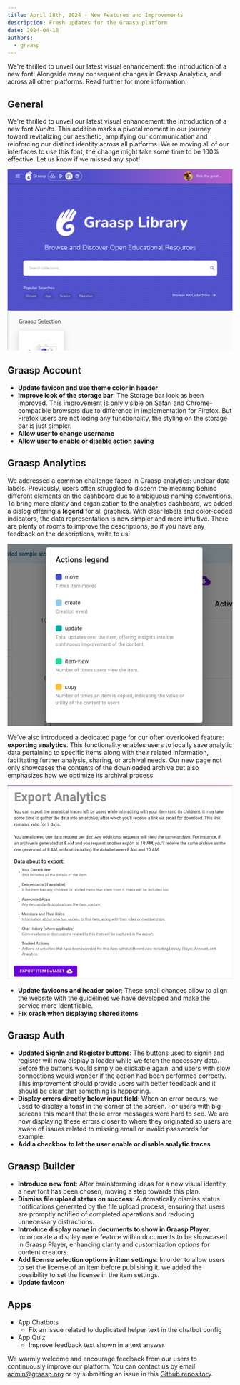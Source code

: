 ```yaml
---
title: April 18th, 2024 - New Features and Improvements
description: Fresh updates for the Graasp platform
date: 2024-04-18
authors:
  - graasp
---
```


We're thrilled to unveil our latest visual enhancement: the introduction of a new font! Alongside many consequent changes in Graasp Analytics, and across all other platforms. Read further for more information.

<!-- Everything below this will not be shown in the post overview -->
<!-- truncate -->

## General

We're thrilled to unveil our latest visual enhancement: the introduction of a new font _Nunito_. This addition marks a pivotal moment in our journey toward revitalizing our aesthetic, amplifying our communication and reinforcing our distinct identity across all platforms. We're moving all of our interfaces to use this font, the change might take some time to be 100% effective. Let us know if we missed any spot!

![library new font](./screenshots/2024-04-15-library-home-new-font.png)

## Graasp Account

- **Update favicon and use theme color in header**
- **Improve look of the storage bar**: The Storage bar look as been improved. This improvement is only visible on Safari and Chrome-compatible browsers due to difference in implementation for Firefox. But Firefox users are not losing any functionality, the styling on the storage bar is just simpler.
- **Allow user to change username**
- **Allow user to enable or disable action saving**

## Graasp Analytics

We addressed a common challenge faced in Graasp analytics: unclear data labels. Previously, users often struggled to discern the meaning behind different elements on the dashboard due to ambiguous naming conventions. To bring more clarity and organization to the analytics dashboard, we added a dialog offering a **legend** for all graphics. With clear labels and color-coded indicators, the data representation is now simpler and more intuitive. There are plenty of rooms to improve the descriptions, so if you have any feedback on the descriptions, write to us!

![analytics legend](./screenshots/2024-04-15-analytics-legends.png)

We've also introduced a dedicated page for our often overlooked feature: **exporting analytics**. This functionality enables users to locally save analytic data pertaining to specific items along with their related information, facilitating further analysis, sharing, or archival needs. Our new page not only showcases the contents of the downloaded archive but also emphasizes how we optimize its archival process.

![analytics export page](./screenshots/2024-04-15-analytics-export-page.png)

- **Update favicons and header color**: These small changes allow to align the website with the guidelines we have developed and make the service more identifiable.
- **Fix crash when displaying shared items**

## Graasp Auth

- **Updated SignIn and Register buttons**: The buttons used to signin and register will now display a loader while we fetch the necessary data. Before the buttons would simply be clickable again, and users with slow connections would wonder if the action had been performed correctly. This improvement should provide users with better feedback and it should be clear that something is happening.
- **Display errors directly below input field**: When an error occurs, we used to display a toast in the corner of the screen. For users with big screens this meant that these error messages were hard to see. We are now displaying these errors closer to where they originated so users are aware of issues related to missing email or invalid passwords for example.
- **Add a checkbox to let the user enable or disable analytic traces**

## Graasp Builder

- **Introduce new font**: After brainstorming ideas for a new visual identity, a new font has been chosen, moving a step towards this plan.
- **Dismiss file upload status on success**: Automatically dismiss status notifications generated by the file upload process, ensuring that users are promptly notified of completed operations and reducing unnecessary distractions.
- **Introduce display name in documents to show in Graasp Player**: Incorporate a display name feature within documents to be showcased in Graasp Player, enhancing clarity and customization options for content creators.
- **Add license selection options in item settings**: In order to allow users to set the license of an item before publishing it, we added the possibility to set the license in the item settings.
- **Update favicon**

## Apps

- App Chatbots
  - Fix an issue related to duplicated helper text in the chatbot config
- App Quiz
  - Improve feedback text shown in a text answer

We warmly welcome and encourage feedback from our users to continuously improve our platform. You can contact us by email [admin@graasp.org](mailto:admin@graasp.org) or by submitting an issue in this [Github repository](https://github.com/graasp/graasp-feedback).
